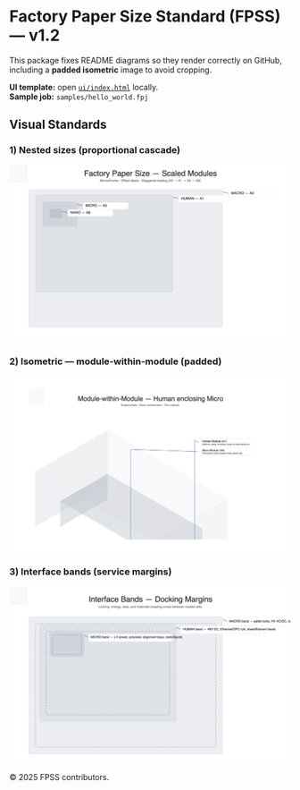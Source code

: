 # Factory Paper Size Standard (FPSS) — v1.2

This package fixes README diagrams so they render correctly on GitHub, including a **padded isometric** image to avoid cropping.

**UI template:** open [`ui/index.html`](ui/index.html) locally.  
**Sample job:** `samples/hello_world.fpj`

## Visual Standards

### 1) Nested sizes (proportional cascade)
<p align="center">
  <img src="assets/fpss_nested_staggered_v4.jpeg" alt="Nested sizes staggered" style="max-width:100%;height:auto;">
</p>

### 2) Isometric — module‑within‑module (padded)
<p align="center">
  <img src="assets/fpss_isometric_module_padded.png" alt="Isometric module within module (padded)" style="max-width:100%;height:auto;">
</p>

### 3) Interface bands (service margins)
<p align="center">
  <img src="assets/fpss_interface_bands_v1.jpeg" alt="Interface bands" style="max-width:100%;height:auto;">
</p>

© 2025 FPSS contributors.
